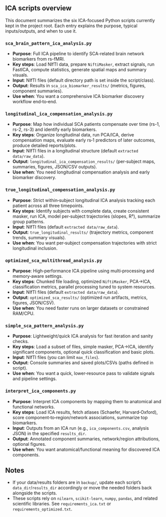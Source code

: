## ICA scripts overview

This document summarizes the six ICA-focused Python scripts currently kept in the project root. Each entry explains the purpose, typical inputs/outputs, and when to use it.

### `sca_brain_pattern_ica_analysis.py`
- **Purpose**: Full ICA pipeline to identify SCA-related brain network biomarkers from rs-fMRI.
- **Key steps**: Load NIfTI data, prepare `NiftiMasker`, extract signals, run FastICA, compute statistics, generate spatial maps and summary visuals.
- **Input**: NIfTI files (default directory path is set inside the script/class).
- **Output**: Results in `sca_ica_biomarker_results/` (metrics, figures, component summaries).
- **Use when**: You want a comprehensive ICA biomarker discovery workflow end‑to‑end.

### `longitudinal_ica_compensation_analysis.py`
- **Purpose**: Map how individual SCA patients compensate over time (rs-1, rs-2, rs-3) and identify early biomarkers.
- **Key steps**: Organize longitudinal data, run PCA/ICA, derive compensation maps, evaluate early rs‑1 predictors of later outcomes, produce detailed reports/plots.
- **Input**: NIfTI files in a longitudinal structure (default `extracted data/raw_data`).
- **Output**: `longitudinal_ica_compensation_results/` (per‑subject maps, summaries, figures, JSON/CSV outputs).
- **Use when**: You need longitudinal compensation analysis and early biomarker discovery.

### `true_longitudinal_compensation_analysis.py`
- **Purpose**: Strict within‑subject longitudinal ICA analysis tracking each patient across all three timepoints.
- **Key steps**: Identify subjects with complete data, create consistent masker, run ICA, model per‑subject trajectories (slopes, R²), summarize group patterns.
- **Input**: NIfTI files (default `extracted data/raw_data`).
- **Output**: `true_longitudinal_results/` (trajectory metrics, component trends, summary visuals).
- **Use when**: You want per‑subject compensation trajectories with strict longitudinal inclusion.

### `optimized_sca_multithread_analysis.py`
- **Purpose**: High‑performance ICA pipeline using multi‑processing and memory‑aware settings.
- **Key steps**: Chunked file loading, optimized `NiftiMasker`, PCA→ICA, classification metrics, parallel processing tuned to system resources.
- **Input**: NIfTI files (default `extracted data/raw_data`).
- **Output**: `optimized_sca_results/` (optimized run artifacts, metrics, figures, JSON/CSV).
- **Use when**: You need faster runs on larger datasets or constrained RAM/CPU.

### `simple_sca_pattern_analysis.py`
- **Purpose**: Lightweight/quick ICA analysis for fast iteration and sanity checks.
- **Key steps**: Load a subset of files, simple masker, PCA→ICA, identify significant components, optional quick classification and basic plots.
- **Input**: NIfTI files (you can limit `max_files`).
- **Output**: Console summaries and saved plots/CSVs (paths defined in script).
- **Use when**: You want a quick, lower‑resource pass to validate signals and pipeline settings.

### `interpret_ica_components.py`
- **Purpose**: Interpret ICA components by mapping them to anatomical and functional networks.
- **Key steps**: Load ICA results, fetch atlases (Schaefer, Harvard‑Oxford), score component‑to‑region/network associations, summarize top biomarkers.
- **Input**: Outputs from an ICA run (e.g., `ica_components.csv`, analysis JSON) in the specified `results_dir`.
- **Output**: Annotated component summaries, network/region attributions, optional figures.
- **Use when**: You want anatomical/functional meaning for discovered ICA components.

## Notes
- If your data/results folders are in `backup/`, update each script’s `data_dir`/`results_dir` accordingly or move the needed folders back alongside the scripts.
- These scripts rely on `nilearn`, `scikit‑learn`, `numpy`, `pandas`, and related scientific libraries. See `requirements_ica.txt` or `requirements_optimized.txt`.


